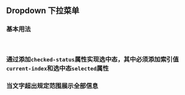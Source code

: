 <div class="demo-header">
<p class="overviewicon">
  <span class="wapi-form-usercontact"/>
</p>

## Dropdown 下拉菜单

<nova-uxlink widget-name="Dropdown"></nova-uxlink>

</div>

### 基本用法

<nova-demo-view link="dropdown/basic-usage.vue"></nova-demo-view>

<br />

### 通过添加`checked-status`属性实现选中态，其中必须添加索引值`current-index`和选中态`selected`属性

<nova-demo-view link="dropdown/checked-status.vue"></nova-demo-view>

### 当文字超出规定范围展示全部信息

<nova-demo-view link="dropdown/label-over.vue"></nova-demo-view>

<nova-attributes link="dropdown"></nova-attributes>
